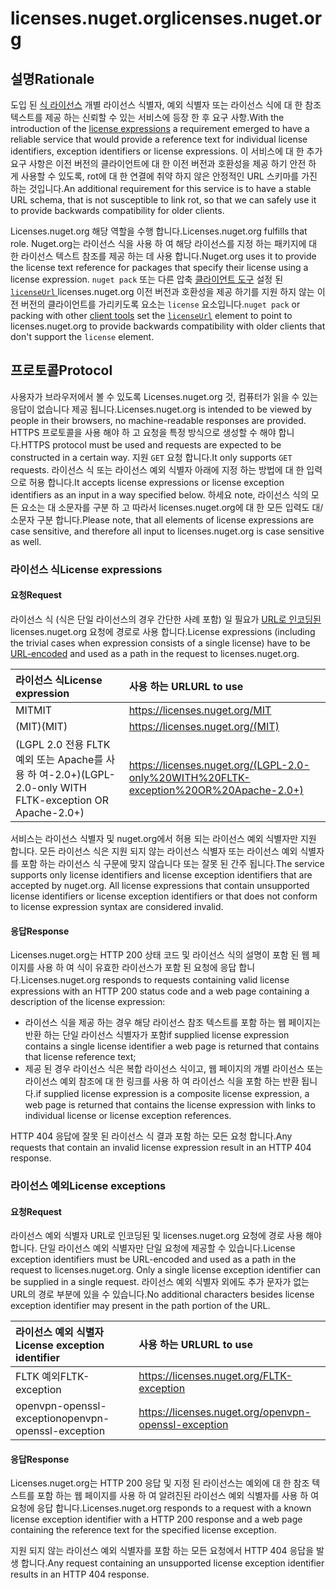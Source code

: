 # <a name="licensesnugetorg"></a><span data-ttu-id="b5ad6-101">licenses.nuget.org</span><span class="sxs-lookup"><span data-stu-id="b5ad6-101">licenses.nuget.org</span></span>

## <a name="rationale"></a><span data-ttu-id="b5ad6-102">설명</span><span class="sxs-lookup"><span data-stu-id="b5ad6-102">Rationale</span></span>

<span data-ttu-id="b5ad6-103">도입 된 [식 라이선스](nuspec.md#license) 개별 라이선스 식별자, 예외 식별자 또는 라이선스 식에 대 한 참조 텍스트를 제공 하는 신뢰할 수 있는 서비스에 등장 한 후 요구 사항.</span><span class="sxs-lookup"><span data-stu-id="b5ad6-103">With the introduction of the [license expressions](nuspec.md#license) a requirement emerged to have a reliable service that would provide a reference text for individual license identifiers, exception identifiers or license expressions.</span></span>
<span data-ttu-id="b5ad6-104">이 서비스에 대 한 추가 요구 사항은 이전 버전의 클라이언트에 대 한 이전 버전과 호환성을 제공 하기 안전 하 게 사용할 수 있도록, rot에 대 한 연결에 취약 하지 않은 안정적인 URL 스키마를 가진 하는 것입니다.</span><span class="sxs-lookup"><span data-stu-id="b5ad6-104">An additional requirement for this service is to have a stable URL schema, that is not susceptible to link rot, so that we can safely use it to provide backwards compatibility for older clients.</span></span>

<span data-ttu-id="b5ad6-105">Licenses.nuget.org 해당 역할을 수행 합니다.</span><span class="sxs-lookup"><span data-stu-id="b5ad6-105">Licenses.nuget.org fulfills that role.</span></span> <span data-ttu-id="b5ad6-106">Nuget.org는 라이선스 식을 사용 하 여 해당 라이선스를 지정 하는 패키지에 대 한 라이선스 텍스트 참조를 제공 하는 데 사용 합니다.</span><span class="sxs-lookup"><span data-stu-id="b5ad6-106">Nuget.org uses it to provide the license text reference for packages that specify their license using a license expression.</span></span> <span data-ttu-id="b5ad6-107">`nuget pack` 또는 다른 압축 [클라이언트 도구](https://docs.microsoft.com/en-us/nuget/install-nuget-client-tools) 설정 된 [ `licenseUrl` ](nuspec.md#licenseurl) licenses.nuget.org 이전 버전과 호환성을 제공 하기를 지원 하지 않는 이전 버전의 클라이언트를 가리키도록 요소는 `license` 요소입니다.</span><span class="sxs-lookup"><span data-stu-id="b5ad6-107">`nuget pack` or packing with other [client tools](https://docs.microsoft.com/en-us/nuget/install-nuget-client-tools) set the [`licenseUrl`](nuspec.md#licenseurl) element to point to licenses.nuget.org to provide backwards compatibility with older clients that don't support the `license` element.</span></span>

## <a name="protocol"></a><span data-ttu-id="b5ad6-108">프로토콜</span><span class="sxs-lookup"><span data-stu-id="b5ad6-108">Protocol</span></span>

<span data-ttu-id="b5ad6-109">사용자가 브라우저에서 볼 수 있도록 Licenses.nuget.org 것, 컴퓨터가 읽을 수 있는 응답이 없습니다 제공 됩니다.</span><span class="sxs-lookup"><span data-stu-id="b5ad6-109">Licenses.nuget.org is intended to be viewed by people in their browsers, no machine-readable responses are provided.</span></span>
<span data-ttu-id="b5ad6-110">HTTPS 프로토콜을 사용 해야 하 고 요청을 특정 방식으로 생성할 수 해야 합니다.</span><span class="sxs-lookup"><span data-stu-id="b5ad6-110">HTTPS protocol must be used and requests are expected to be constructed in a certain way.</span></span> <span data-ttu-id="b5ad6-111">지원 `GET` 요청 합니다.</span><span class="sxs-lookup"><span data-stu-id="b5ad6-111">It only supports `GET` requests.</span></span>
<span data-ttu-id="b5ad6-112">라이선스 식 또는 라이선스 예외 식별자 아래에 지정 하는 방법에 대 한 입력으로 허용 합니다.</span><span class="sxs-lookup"><span data-stu-id="b5ad6-112">It accepts license expressions or license exception identifiers as an input in a way specified below.</span></span> <span data-ttu-id="b5ad6-113">하세요 note, 라이선스 식의 모든 요소는 대 소문자를 구분 하 고 따라서 licenses.nuget.org에 대 한 모든 입력도 대/소문자 구분 합니다.</span><span class="sxs-lookup"><span data-stu-id="b5ad6-113">Please note, that all elements of license expressions are case sensitive, and therefore all input to licenses.nuget.org is case sensitive as well.</span></span>

### <a name="license-expressions"></a><span data-ttu-id="b5ad6-114">라이선스 식</span><span class="sxs-lookup"><span data-stu-id="b5ad6-114">License expressions</span></span>

#### <a name="request"></a><span data-ttu-id="b5ad6-115">요청</span><span class="sxs-lookup"><span data-stu-id="b5ad6-115">Request</span></span>

<span data-ttu-id="b5ad6-116">라이선스 식 (식은 단일 라이선스의 경우 간단한 사례 포함) 일 필요가 [URL로 인코딩된](https://tools.ietf.org/html/rfc3986#section-2.1) licenses.nuget.org 요청에 경로로 사용 합니다.</span><span class="sxs-lookup"><span data-stu-id="b5ad6-116">License expressions (including the trivial cases when expression consists of a single license) have to be [URL-encoded](https://tools.ietf.org/html/rfc3986#section-2.1) and used as a path in the request to licenses.nuget.org.</span></span>

| <span data-ttu-id="b5ad6-117">라이선스 식</span><span class="sxs-lookup"><span data-stu-id="b5ad6-117">License expression</span></span> | <span data-ttu-id="b5ad6-118">사용 하는 URL</span><span class="sxs-lookup"><span data-stu-id="b5ad6-118">URL to use</span></span> |
|:---|:---|
<span data-ttu-id="b5ad6-119">MIT</span><span class="sxs-lookup"><span data-stu-id="b5ad6-119">MIT</span></span>                                                | https://licenses.nuget.org/MIT
<span data-ttu-id="b5ad6-120">(MIT)</span><span class="sxs-lookup"><span data-stu-id="b5ad6-120">(MIT)</span></span>                                              | https://licenses.nuget.org/(MIT)
<span data-ttu-id="b5ad6-121">(LGPL 2.0 전용 FLTK 예외 또는 Apache를 사용 하 여-2.0+)</span><span class="sxs-lookup"><span data-stu-id="b5ad6-121">(LGPL-2.0-only WITH FLTK-exception OR Apache-2.0+)</span></span> | https://licenses.nuget.org/(LGPL-2.0-only%20WITH%20FLTK-exception%20OR%20Apache-2.0+)

<span data-ttu-id="b5ad6-122">서비스는 라이선스 식별자 및 nuget.org에서 허용 되는 라이선스 예외 식별자만 지원 합니다. 모든 라이선스 식은 지원 되지 않는 라이선스 식별자 또는 라이선스 예외 식별자를 포함 하는 라이선스 식 구문에 맞지 않습니다 또는 잘못 된 간주 됩니다.</span><span class="sxs-lookup"><span data-stu-id="b5ad6-122">The service supports only license identifiers and license exception identifiers that are accepted by nuget.org. All license expressions that contain unsupported license identifiers or license exception identifiers or that does not conform to license expression syntax are considered invalid.</span></span>

#### <a name="response"></a><span data-ttu-id="b5ad6-123">응답</span><span class="sxs-lookup"><span data-stu-id="b5ad6-123">Response</span></span>

<span data-ttu-id="b5ad6-124">Licenses.nuget.org는 HTTP 200 상태 코드 및 라이선스 식의 설명이 포함 된 웹 페이지를 사용 하 여 식이 유효한 라이선스가 포함 된 요청에 응답 합니다.</span><span class="sxs-lookup"><span data-stu-id="b5ad6-124">Licenses.nuget.org responds to requests containing valid license expressions with an HTTP 200 status code and a web page containing a description of the license expression:</span></span>
* <span data-ttu-id="b5ad6-125">라이선스 식을 제공 하는 경우 해당 라이선스 참조 텍스트를 포함 하는 웹 페이지는 반환 하는 단일 라이선스 식별자가 포함</span><span class="sxs-lookup"><span data-stu-id="b5ad6-125">if supplied license expression contains a single license identifier a web page is returned that contains that license reference text;</span></span>
* <span data-ttu-id="b5ad6-126">제공 된 경우 라이선스 식은 복합 라이선스 식이고, 웹 페이지의 개별 라이선스 또는 라이선스 예외 참조에 대 한 링크를 사용 하 여 라이선스 식을 포함 하는 반환 됩니다.</span><span class="sxs-lookup"><span data-stu-id="b5ad6-126">if supplied license expression is a composite license expression, a web page is returned that contains the license expression with links to individual license or license exception references.</span></span>

<span data-ttu-id="b5ad6-127">HTTP 404 응답에 잘못 된 라이선스 식 결과 포함 하는 모든 요청 합니다.</span><span class="sxs-lookup"><span data-stu-id="b5ad6-127">Any requests that contain an invalid license expression result in an HTTP 404 response.</span></span>

### <a name="license-exceptions"></a><span data-ttu-id="b5ad6-128">라이선스 예외</span><span class="sxs-lookup"><span data-stu-id="b5ad6-128">License exceptions</span></span>

#### <a name="request"></a><span data-ttu-id="b5ad6-129">요청</span><span class="sxs-lookup"><span data-stu-id="b5ad6-129">Request</span></span>

<span data-ttu-id="b5ad6-130">라이선스 예외 식별자 URL로 인코딩된 및 licenses.nuget.org 요청에 경로 사용 해야 합니다. 단일 라이선스 예외 식별자만 단일 요청에 제공할 수 있습니다.</span><span class="sxs-lookup"><span data-stu-id="b5ad6-130">License exception identifiers must be URL-encoded and used as a path in the request to licenses.nuget.org. Only a single license exception identifier can be supplied in a single request.</span></span> <span data-ttu-id="b5ad6-131">라이선스 예외 식별자 외에도 추가 문자가 없는 URL의 경로 부분에 있을 수 있습니다.</span><span class="sxs-lookup"><span data-stu-id="b5ad6-131">No additional characters besides license exception identifier may present in the path portion of the URL.</span></span>

| <span data-ttu-id="b5ad6-132">라이선스 예외 식별자</span><span class="sxs-lookup"><span data-stu-id="b5ad6-132">License exception identifier</span></span> | <span data-ttu-id="b5ad6-133">사용 하는 URL</span><span class="sxs-lookup"><span data-stu-id="b5ad6-133">URL to use</span></span> |
|:---|:---|
<span data-ttu-id="b5ad6-134">FLTK 예외</span><span class="sxs-lookup"><span data-stu-id="b5ad6-134">FLTK-exception</span></span>            | https://licenses.nuget.org/FLTK-exception
<span data-ttu-id="b5ad6-135">openvpn-openssl-exception</span><span class="sxs-lookup"><span data-stu-id="b5ad6-135">openvpn-openssl-exception</span></span> | https://licenses.nuget.org/openvpn-openssl-exception

#### <a name="response"></a><span data-ttu-id="b5ad6-136">응답</span><span class="sxs-lookup"><span data-stu-id="b5ad6-136">Response</span></span>

<span data-ttu-id="b5ad6-137">Licenses.nuget.org는 HTTP 200 응답 및 지정 된 라이선스는 예외에 대 한 참조 텍스트를 포함 하는 웹 페이지를 사용 하 여 알려진된 라이선스 예외 식별자를 사용 하 여 요청에 응답 합니다.</span><span class="sxs-lookup"><span data-stu-id="b5ad6-137">Licenses.nuget.org responds to a request with a known license exception identifier with a HTTP 200 response and a web page containing the reference text for the specified license exception.</span></span>

<span data-ttu-id="b5ad6-138">지원 되지 않는 라이선스 예외 식별자를 포함 하는 모든 요청에서 HTTP 404 응답을 발생 합니다.</span><span class="sxs-lookup"><span data-stu-id="b5ad6-138">Any request containing an unsupported license exception identifier results in an HTTP 404 response.</span></span>